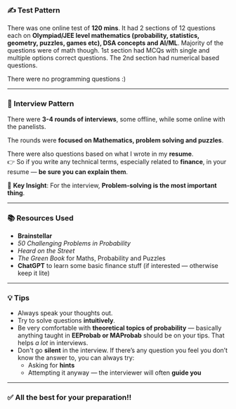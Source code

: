 ### ✍️ Test Pattern

There was one online test of **120 mins**. It had 2 sections of 12 questions each on **Olympiad/JEE level mathematics (probability, statistics, geometry, puzzles, games etc), DSA concepts and AI/ML**. Majority of the questions were of math though. 
1st section had MCQs with single and multiple options correct questions. The 2nd section had numerical based questions.

There were no programming questions :)

---

### 👥 Interview Pattern

There were **3-4 rounds of interviews**, some offline, while some online with the panelists. 

The rounds were **focused on Mathematics, problem solving and puzzles**. 

There were also questions based on what I wrote in my **resume**.  
👉 So if you write any technical terms, especially related to **finance**, in your resume — **be sure you can explain them**. 

📌 **Key Insight**: For the interview, **Problem-solving is the most important thing**.

---

### 📚 Resources Used

- **Brainstellar**
- *50 Challenging Problems in Probability*
- *Heard on the Street*
- *The Green Book* for Maths, Probability and Puzzles
- **ChatGPT** to learn some basic finance stuff (if interested — otherwise keep it lite)

---


### 💡 Tips

- Always speak your thoughts out. 
- Try to solve questions **intuitively**.
- Be very comfortable with **theoretical topics of probability** — basically anything taught in **EEProbab or MAProbab** should be on your tips. That helps *a lot* in interviews.
- Don't go **silent** in the interview. If there’s any question you feel you don’t know the answer to, you can always try:
  - Asking for **hints**
  - Attempting it anyway — the interviewer will often **guide you**

---

### ✅ All the best for your preparation!!
